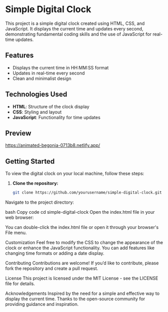 # Simple Digital Clock

This project is a simple digital clock created using HTML, CSS, and JavaScript. It displays the current time and updates every second, demonstrating fundamental coding skills and the use of JavaScript for real-time updates.

## Features

- Displays the current time in HH:MM:SS format
- Updates in real-time every second
- Clean and minimalist design

## Technologies Used

- **HTML**: Structure of the clock display
- **CSS**: Styling and layout
- **JavaScript**: Functionality for time updates

## Preview

https://animated-begonia-0713b8.netlify.app/

## Getting Started

To view the digital clock on your local machine, follow these steps:

1. **Clone the repository:**

   ```bash
   git clone https://github.com/yourusername/simple-digital-clock.git
Navigate to the project directory:

bash
Copy code
cd simple-digital-clock
Open the index.html file in your web browser:

You can double-click the index.html file or open it through your browser's File menu.

Customization
Feel free to modify the CSS to change the appearance of the clock or enhance the JavaScript functionality. You can add features like changing time formats or adding a date display.

Contributing
Contributions are welcome! If you’d like to contribute, please fork the repository and create a pull request.

License
This project is licensed under the MIT License - see the LICENSE file for details.

Acknowledgements
Inspired by the need for a simple and effective way to display the current time.
Thanks to the open-source community for providing guidance and inspiration.

